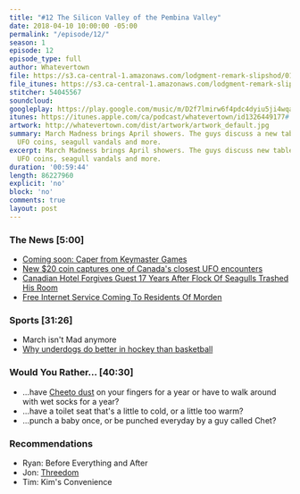 ```yaml
---
title: "#12 The Silicon Valley of the Pembina Valley"
date: 2018-04-10 10:00:00 -05:00
permalink: "/episode/12/"
season: 1
episode: 12
episode_type: full
author: Whatevertown
file: https://s3.ca-central-1.amazonaws.com/lodgment-remark-slipshod/012.mp3
file_itunes: https://s3.ca-central-1.amazonaws.com/lodgment-remark-slipshod/012.m4a
stitcher: 54045567
soundcloud: 
googleplay: https://play.google.com/music/m/D2f7lmirw6f4pdc4dyiu5ji4wqa?t=Episode_012_The_Silicon_Valley_of_the_Pembina_Valley-Whatevertown
itunes: https://itunes.apple.com/ca/podcast/whatevertown/id1326449177#
artwork: http://whatevertown.com/dist/artwork/artwork_default.jpg
summary: March Madness brings April showers. The guys discuss a new tabletop games,
  UFO coins, seagull vandals and more.
excerpt: March Madness brings April showers. The guys discuss new tabletop games,
  UFO coins, seagull vandals and more.
duration: '00:59:44'
length: 86227960
explicit: 'no'
block: 'no'
comments: true
layout: post
---
```


### The News [5:00]
- [Coming soon: Caper from Keymaster Games](https://twitter.com/KeymasterGames/status/974006077783097344)
- [New $20 coin captures one of Canada's closest UFO encounters](https://www.ctvnews.ca/lifestyle/new-20-coin-captures-one-of-canada-s-closest-ufo-encounters-1.3870279#_gus&_gucid=&_gup=twitter&_gsc=wGzaCEY)
- [Canadian Hotel Forgives Guest 17 Years After Flock Of Seagulls Trashed His Room](https://www.npr.org/sections/thetwo-way/2018/04/04/599363657/canadian-hotel-forgives-guest-17-years-after-flock-of-seagulls-trashed-his-room)
- [Free Internet Service Coming To Residents Of Morden](https://www.pembinavalleyonline.com/local/free-internet-service-coming-to-residents-of-morden)

### Sports [31:26]
- March isn't Mad anymore
- [Why underdogs do better in hockey than basketball](https://www.youtube.com/watch?v=HNlgISa9Giw)


### Would You Rather… [40:30]
- …have [Cheeto dust](https://twitter.com/ChesterCheetah/status/618147507768430592) on your fingers for a year or have to walk around with wet socks for a year?
- …have a toilet seat that's a little to cold, or a little too warm?
- …punch a baby once, or be punched everyday by a guy called Chet?

### Recommendations
- Ryan: Before Everything and After
- Jon: [Threedom](http://www.earwolf.com/episode/threedom-ep-1-this-was-a-mistake/)
- Tim: Kim's Convenience
